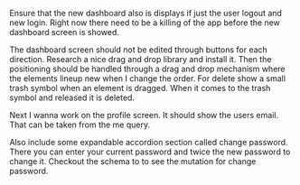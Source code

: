 
Ensure that the new dashboard also is displays if just the user logout and new login. Right now there need to be a killing of the app before the new dashboard screen is showed. 

The dashboard screen should not be edited through buttons for each direction. Research a nice drag and drop library and install it. Then the positioning should be handled through a drag and drop mechanism where the elements lineup new when I change the order. For delete show a small trash symbol when an element is dragged. When it comes to the trash symbol and released it is deleted. 

Next I wanna work on the profile screen. It should show the users email. That can be taken from the me query. 

Also include some expandable accordion section called change password. There you can enter your current password and twice the new password to change it. Checkout the schema to to see the mutation for change password. 
